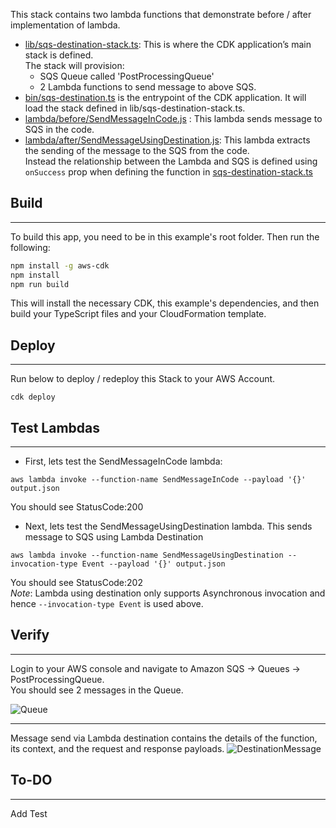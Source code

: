 This stack contains two lambda functions that demonstrate before / after implementation of lambda.
- [lib/sqs-destination-stack.ts](lib/sqs-destination-stack.ts): This is where the CDK application’s main stack is defined.  
   The stack will provision:  
   - SQS Queue called 'PostProcessingQueue'
   - 2 Lambda functions to send message to above SQS.
- [bin/sqs-destination.ts](bin/sqs-destination.ts) is the entrypoint of the CDK application. It will load the stack defined in lib/sqs-destination-stack.ts.
- [lambda/before/SendMessageInCode.js](lambda/before/SendMessageInCode.js) : This lambda sends message to SQS in the code.
- [lambda/after/SendMessageUsingDestination.js](lambda/after/SendMessageUsingDestination.js): This lambda extracts the sending of the message to the SQS from the code.  
Instead the relationship between the Lambda and SQS is defined using `onSuccess` prop when defining the function in [sqs-destination-stack.ts](lib/sqs-destination-stack.ts)  

## Build
---
To build this app, you need to be in this example's root folder. Then run the following:

```bash
npm install -g aws-cdk
npm install
npm run build
```

This will install the necessary CDK, this example's dependencies, and then build your TypeScript files and your CloudFormation template.

## Deploy
---
Run below to deploy / redeploy this Stack to your AWS Account.
``` 
cdk deploy
```


## Test Lambdas
---
- First, lets test the SendMessageInCode lambda:
``` 
aws lambda invoke --function-name SendMessageInCode --payload '{}' output.json
```
You should see StatusCode:200

- Next, lets test the SendMessageUsingDestination lambda. This sends message to SQS using Lambda Destination
 ``` 
 aws lambda invoke --function-name SendMessageUsingDestination --invocation-type Event --payload '{}' output.json
 ``` 
You should see StatusCode:202    
*Note*: Lambda using destination only supports Asynchronous invocation and hence `--invocation-type Event` is used above.


## Verify
---
Login to your AWS console and navigate to Amazon SQS -> Queues -> PostProcessingQueue.  
You should see 2 messages in the Queue.   

![Queue](/sqs.png)

---
Message send via Lambda destination contains the details of the function, its context, and the request and response payloads. 
![DestinationMessage](/DestinationMessage.png)

## To-DO 
--- 
Add Test